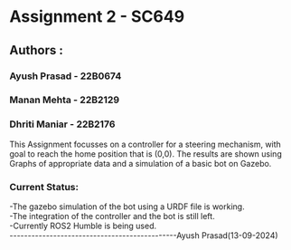 # Assignment 2 - SC649
## Authors : 
### Ayush Prasad - 22B0674
### Manan Mehta - 22B2129
### Dhriti Maniar - 22B2176

This Assignment focusses on a controller for a steering mechanism, with goal to reach the home position that is (0,0). The results are shown using Graphs of appropriate data and a simulation of a basic bot on Gazebo.

### Current Status:
-The gazebo simulation of the bot using a URDF file is working. <br>
-The integration of the controller and the bot is still left. <br>
-Currently ROS2 Humble is being used. <br>
----------------------------------------------Ayush Prasad(13-09-2024)
